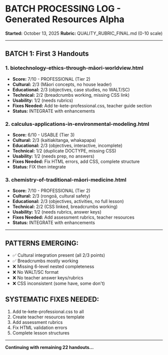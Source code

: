 # BATCH PROCESSING LOG - Generated Resources Alpha
**Started:** October 13, 2025
**Rubric:** QUALITY_RUBRIC_FINAL.md (0-10 scale)

---

## BATCH 1: First 3 Handouts

### 1. biotechnology-ethics-through-māori-worldview.html
- **Score:** 7/10 - PROFESSIONAL (Tier 2)
- **Cultural:** 2/3 (Māori concepts, no house leader)
- **Educational:** 2/3 (objectives, case studies, no WALT/SC)
- **Technical:** 2/2 (breadcrumbs working, missing CSS link)
- **Usability:** 1/2 (needs rubrics)
- **Fixes Needed:** Add te-kete-professional.css, teacher guide section
- **Status:** INTEGRATE with enhancements

### 2. calculus-applications-in-environmental-modeling.html
- **Score:** 6/10 - USABLE (Tier 3)
- **Cultural:** 2/3 (kaitiakitanga, whakapapa)
- **Educational:** 2/3 (objectives, interactive, incomplete)
- **Technical:** 1/2 (duplicate DOCTYPE, missing CSS)
- **Usability:** 1/2 (needs prep, no answers)
- **Fixes Needed:** Fix HTML errors, add CSS, complete structure
- **Status:** FIX then integrate

### 3. chemistry-of-traditional-māori-medicine.html
- **Score:** 7/10 - PROFESSIONAL (Tier 2)
- **Cultural:** 2/3 (rongoā, cultural safety)
- **Educational:** 2/3 (objectives, activities, no full lesson)
- **Technical:** 2/2 (CSS linked, breadcrumbs working)
- **Usability:** 1/2 (needs rubrics, answer keys)
- **Fixes Needed:** Add assessment rubrics, teacher resources
- **Status:** INTEGRATE with enhancements

---

## PATTERNS EMERGING:
- ✅ Cultural integration present (all 2/3 points)
- ✅ Breadcrumbs mostly working
- ❌ Missing 6-level nested completeness
- ❌ No WALT/SC format
- ❌ No teacher answer keys/rubrics
- ❌ CSS inconsistent (some have, some don't)

## SYSTEMATIC FIXES NEEDED:
1. Add te-kete-professional.css to all
2. Create teacher resources template
3. Add assessment rubrics
4. Fix HTML validation errors
5. Complete lesson structures

---

**Continuing with remaining 22 handouts...**
